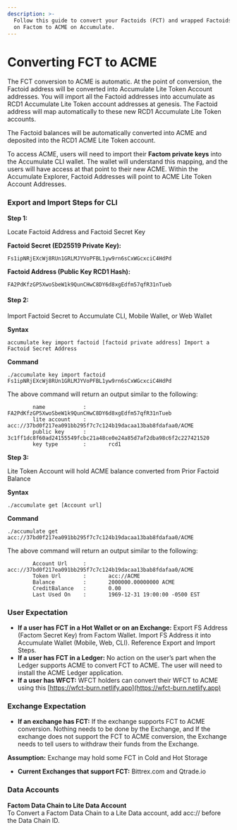 ```yaml
---
description: >-
  Follow this guide to convert your Factoids (FCT) and wrapped Factoids (wFCT)
  on Factom to ACME on Accumulate.
---
```


# Converting FCT to ACME

The FCT conversion to ACME is automatic. At the point of conversion, the Factoid address will be converted into Accumulate Lite Token Account addresses. You will import all the Factoid addresses into accumulate as RCD1 Accumulate Lite Token account addresses at genesis. The Factoid address will map automatically to these new RCD1 Accumulate Lite Token accounts.

The Factoid balances will be automatically converted into ACME and deposited into the RCD1 ACME Lite Token account.&#x20;

To access ACME, users will need to import their **Factom private keys** into the Accumulate CLI wallet. The wallet will understand this mapping, and the users will have access at that point to their new ACME. Within the Accumulate Explorer, Factoid Addresses will point to ACME Lite Token Account Addresses.

### **Export and Import Steps for CLI**

**Step 1:**&#x20;

Locate Factoid Address and Factoid Secret Key

**Factoid Secret (ED25519 Private Key):**

```
Fs1ipNRjEXcWj8RUn1GRLMJYVoPFBL1yw9rn6sCxWGcxciC4HdPd 
```

**Factoid Address (Public Key RCD1 Hash):**

```
FA2PdKfzGP5XwoSbeW1k9QunCHwC8DY6d8xgEdfm57qfR31nTueb
```

#### **Step 2:**&#x20;

Import Factoid Secret to Accumulate CLI, Mobile Wallet, or Web Wallet

**Syntax**

```
accumulate key import factoid [factoid private address] Import a Factoid Secret Address 
```

**Command**

```
./accumulate key import factoid Fs1ipNRjEXcWj8RUn1GRLMJYVoPFBL1yw9rn6sCxWGcxciC4HdPd 
```

The above command will return an output similar to the following:

```
        name            :       FA2PdKfzGP5XwoSbeW1k9QunCHwC8DY6d8xgEdfm57qfR31nTueb 
        lite account    :       acc://37bd0f217ea091bb295f7c7c124b19dacaa13bab8fdafaa0/ACME 
        public key      :       3c1ff1dc8f60ad24155549fcbc21a48ce0e24a85d7af2dba98c6f2c227421520 
        key type        :       rcd1 
```

**Step 3:**&#x20;

Lite Token Account will hold ACME balance converted from Prior Factoid Balance

**Syntax**

```
./accumulate get [Account url]
```

**Command**

```
./accumulate get acc://37bd0f217ea091bb295f7c7c124b19dacaa13bab8fdafaa0/ACME   
```

The above command will return an output similar to the following:

```
        Account Url     :       acc://37bd0f217ea091bb295f7c7c124b19dacaa13bab8fdafaa0/ACME 
        Token Url       :       acc://ACME 
        Balance         :       2000000.00000000 ACME 
        CreditBalance   :       0.00 
        Last Used On    :       1969-12-31 19:00:00 -0500 EST 
```

### User Expectation

* **If a user has FCT in a Hot Wallet or on an Exchange:** Export FS Address (Factom Secret Key) from Factom Wallet. Import FS Address it into Accumulate Wallet (Mobile, Web, CLI). Reference Export and Import Steps.
* **If a user has FCT in a Ledger:** No action on the user’s part when the Ledger supports ACME to convert FCT to ACME. The user will need to install the ACME Ledger application.
* **If a user has WFCT:** WFCT holders can convert their WFCT to ACME using this [https://wfct-burn.netlify.app](https://wfct-burn.netlify.app)

### Exchange Expectation

* **If an exchange has FCT:** If the exchange supports FCT to ACME conversion. Nothing needs to be done by the Exchange, and If the exchange does not support the FCT to ACME conversion, the Exchange needs to tell users to withdraw their funds from the Exchange.

**Assumption:** Exchange may hold some FCT in Cold and Hot Storage

* **Current Exchanges that support FCT:** Bittrex.com and Qtrade.io

### Data Accounts

**Factom Data Chain to Lite Data Account**\
To Convert a Factom Data Chain to a Lite Data account, add acc:// before the Data Chain ID.
